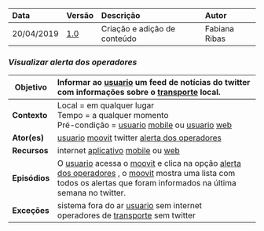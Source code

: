 |Data|Versão|Descrição|Autor|
|:---|:---|:---|:---|
|20/04/2019|[1.0](https://github.com/Andre-Eduardo/2019.1-Requisitos-Moovit/tree/master/cenarios/versao%20cenarios%201.0)|Criação e adição de conteúdo|Fabiana Ribas|


### ***<a name="Visualizar Alerta Dos Operadores">Visualizar alerta dos operadores</a>***

|**Objetivo**|Informar ao [usuario](https://github.com/Andre-Eduardo/2019.1-Requisitos-Moovit/wiki/L65-Usu%C3%A1rio) um feed de notícias do twitter com informações sobre o [transporte](https://github.com/Andre-Eduardo/2019.1-Requisitos-Moovit/wiki/L63---transporte) local. |
|--|:--|
|**Contexto**|Local = em qualquer lugar<br>Tempo = a qualquer momento<br>Pré-condição = [usuario](https://github.com/Andre-Eduardo/2019.1-Requisitos-Moovit/wiki/L65-Usu%C3%A1rio) [mobile](https://github.com/Andre-Eduardo/2019.1-Requisitos-Moovit/wiki/L03---aplica%C3%A7ao-mobile) ou [usuario](https://github.com/Andre-Eduardo/2019.1-Requisitos-Moovit/wiki/L65-Usu%C3%A1rio) [web](https://github.com/Andre-Eduardo/2019.1-Requisitos-Moovit/wiki/L04--Aplica%C3%A7%C3%A3o-Web) |
|**Ator(es)**|[usuario](https://github.com/Andre-Eduardo/2019.1-Requisitos-Moovit/wiki/L65-Usu%C3%A1rio) [moovit](https://github.com/Andre-Eduardo/2019.1-Requisitos-Moovit/wiki/L38---moovit) twitter [alerta dos operadores](https://github.com/Andre-Eduardo/2019.1-Requisitos-Moovit/wiki/L02---alerta-dos-operadores) |
|**Recursos**|internet [aplicativo](https://github.com/Andre-Eduardo/2019.1-Requisitos-Moovit/wiki/L03---aplica%C3%A7ao-mobile) [mobile](https://github.com/Andre-Eduardo/2019.1-Requisitos-Moovit/wiki/L03---aplica%C3%A7ao-mobile) ou [web](https://github.com/Andre-Eduardo/2019.1-Requisitos-Moovit/wiki/L04--Aplica%C3%A7%C3%A3o-Web) |
|**Episódios**|O [usuario](https://github.com/Andre-Eduardo/2019.1-Requisitos-Moovit/wiki/L65-Usu%C3%A1rio) acessa o [moovit](https://github.com/Andre-Eduardo/2019.1-Requisitos-Moovit/wiki/L38---moovit) e clica na opção [alerta dos operadores](https://github.com/Andre-Eduardo/2019.1-Requisitos-Moovit/wiki/L02---alerta-dos-operadores) , o [moovit](https://github.com/Andre-Eduardo/2019.1-Requisitos-Moovit/wiki/L38---moovit) mostra uma lista com todos os alertas que foram informados na última semana no twitter. |
|**Exceções**|sistema fora do ar [usuario](https://github.com/Andre-Eduardo/2019.1-Requisitos-Moovit/wiki/L65-Usu%C3%A1rio) sem internet<br>operadores de [transporte](https://github.com/Andre-Eduardo/2019.1-Requisitos-Moovit/wiki/L63---transporte) sem twitter |
<br><br>